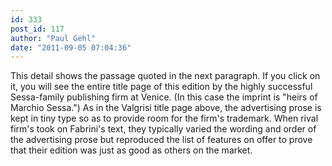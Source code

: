 ```yaml
---
id: 333
post_id: 117
author: "Paul Gehl"
date: "2011-09-05 07:04:36"
---
```

This detail shows the passage quoted in the next paragraph. If you click on it, you will see the entire title page of this edition by the highly successful Sessa-family publishing firm at Venice. (In this case the imprint is "heirs of Marchio Sessa.") As in the Valgrisi title page above, the advertising prose is kept in tiny type so as to provide room for the firm's trademark. When rival firm's took on Fabrini's text, they typically varied the wording and order of the advertising prose but reproduced the list of features on offer to prove that their edition was just as good as others on the market.
